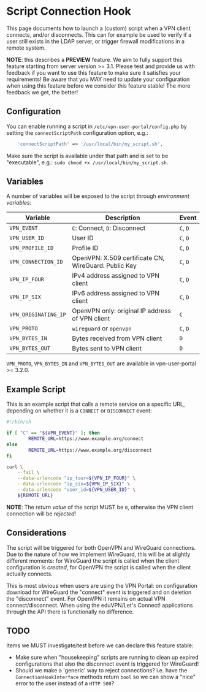 # Script Connection Hook

This page documents how to launch a (custom) script when a VPN client connects, 
and/or disconnects. This can for example be used to verify if a user still 
exists in the LDAP server, or trigger firewall modifications in a remote 
system.

**NOTE**: this describes a **PREVIEW** feature. We aim to fully support this 
feature starting from server version >= 3.1. Please test and provide us with 
feedback if you want to use this feature to make sure it satisfies your 
requirements! Be aware that you MAY need to update your configuration when 
using this feature before we consider this feature stable! The more feedback we 
get, the better!

## Configuration

You can enable running a script in `/etc/vpn-user-portal/config.php` by setting
the `connectScriptPath` configuration option, e.g.:

```php
    'connectScriptPath' => '/usr/local/bin/my_script.sh',
```

Make sure the script is available under that path and is set to be 
"executable", e.g.: `sudo chmod +x /usr/local/bin/my_script.sh`.

## Variables

A number of variables will be exposed to the script through 
_environment variables_:

| Variable             | Description                                          | Event    | 
| -------------------- | ---------------------------------------------------- | -------- |
| `VPN_EVENT`          | `C`: Connect, `D`: Disconnect                        | `C`, `D` |
| `VPN_USER_ID`        | User ID                                              | `C`, `D` |
| `VPN_PROFILE_ID`     | Profile ID                                           | `C`, `D` |
| `VPN_CONNECTION_ID`  | OpenVPN: X.509 certificate CN, WireGuard: Public Key | `C`, `D` |
| `VPN_IP_FOUR`        | IPv4 address assigned to VPN client                  | `C`, `D` |
| `VPN_IP_SIX`         | IPv6 address assigned to VPN client                  | `C`, `D` |
| `VPN_ORIGINATING_IP` | OpenVPN only: original IP address of VPN client      | `C`      |
| `VPN_PROTO`          | `wireguard` or `openvpn`                             | `C`, `D` |
| `VPN_BYTES_IN`       | Bytes received from VPN client                       | `D`      |
| `VPN_BYTES_OUT`      | Bytes sent to VPN client                             | `D`      |

`VPN_PROTO`, `VPN_BYTES_IN` and `VPN_BYTES_OUT` are available in 
vpn-user-portal >= 3.2.0.

## Example Script

This is an example script that calls a remote service on a specific URL, 
depending on whether it is a `CONNECT` or `DISCONNECT` event:

```bash
#!/bin/sh

if [ "C" == "${VPN_EVENT}" ]; then
        REMOTE_URL=https://www.example.org/connect
else
        REMOTE_URL=https://www.example.org/disconnect
fi

curl \
    --fail \
    --data-urlencode "ip_four=${VPN_IP_FOUR}" \
    --data-urlencode "ip_six=${VPN_IP_SIX}" \
    --data-urlencode "user_id=${VPN_USER_ID}" \
    ${REMOTE_URL}
```

**NOTE**: The _return value_ of the script MUST be `0`, otherwise the VPN 
client connection will be _rejected_!

## Considerations

The script will be triggered for both OpenVPN and WireGuard connections. Due to 
the nature of how we implement WireGuard, this will be at slightly different
moments: for WireGuard the script is called when the client configuration is
_created_, for OpenVPN the script is called when the client actually connects.

This is most obvious when users are using the VPN Portal: on configuration 
download for WireGuard the "connect" event is triggered and on deletion the 
"disconnect" event. For OpenVPN it remains on actual VPN connect/disconnect. 
When using the eduVPN/Let's Connect! applications through the API there is 
functionally no difference.

## TODO

Items we MUST investigate/test before we can declare this feature stable:

* Make sure when "housekeeping" scripts are running to clean up expired 
  configurations that also the disconnect event is triggered for WireGuard!
* Should we make a 'generic' way to reject connections? i.e. have the 
  `ConnectionHookInterface` methods return `bool` so we can show a "nice" error 
  to the user instead of a `HTTP 500`?
